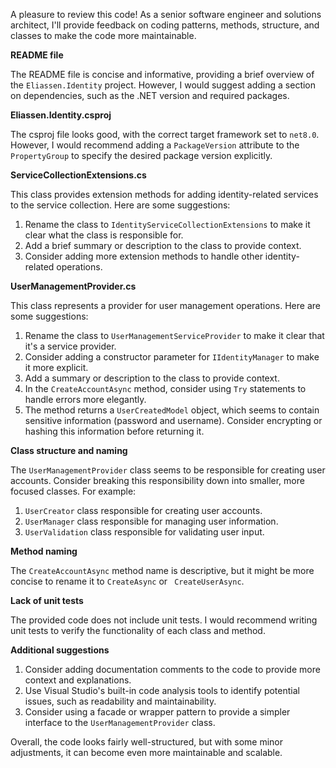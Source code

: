 A pleasure to review this code! As a senior software engineer and solutions architect, I'll provide feedback on coding patterns, methods, structure, and classes to make the code more maintainable.

**README file**

The README file is concise and informative, providing a brief overview of the `Eliassen.Identity` project. However, I would suggest adding a section on dependencies, such as the .NET version and required packages.

**Eliassen.Identity.csproj**

The csproj file looks good, with the correct target framework set to `net8.0`. However, I would recommend adding a `PackageVersion` attribute to the `PropertyGroup` to specify the desired package version explicitly.

**ServiceCollectionExtensions.cs**

This class provides extension methods for adding identity-related services to the service collection. Here are some suggestions:

1. Rename the class to `IdentityServiceCollectionExtensions` to make it clear what the class is responsible for.
2. Add a brief summary or description to the class to provide context.
3. Consider adding more extension methods to handle other identity-related operations.

**UserManagementProvider.cs**

This class represents a provider for user management operations. Here are some suggestions:

1. Rename the class to `UserManagementServiceProvider` to make it clear that it's a service provider.
2. Consider adding a constructor parameter for `IIdentityManager` to make it more explicit.
3. Add a summary or description to the class to provide context.
4. In the `CreateAccountAsync` method, consider using `Try` statements to handle errors more elegantly.
5. The method returns a `UserCreatedModel` object, which seems to contain sensitive information (password and username). Consider encrypting or hashing this information before returning it.

**Class structure and naming**

The `UserManagementProvider` class seems to be responsible for creating user accounts. Consider breaking this responsibility down into smaller, more focused classes. For example:

1. `UserCreator` class responsible for creating user accounts.
2. `UserManager` class responsible for managing user information.
3. `UserValidation` class responsible for validating user input.

**Method naming**

The `CreateAccountAsync` method name is descriptive, but it might be more concise to rename it to `CreateAsync` or ` CreateUserAsync`.

**Lack of unit tests**

The provided code does not include unit tests. I would recommend writing unit tests to verify the functionality of each class and method.

**Additional suggestions**

1. Consider adding documentation comments to the code to provide more context and explanations.
2. Use Visual Studio's built-in code analysis tools to identify potential issues, such as readability and maintainability.
3. Consider using a facade or wrapper pattern to provide a simpler interface to the `UserManagementProvider` class.

Overall, the code looks fairly well-structured, but with some minor adjustments, it can become even more maintainable and scalable.
